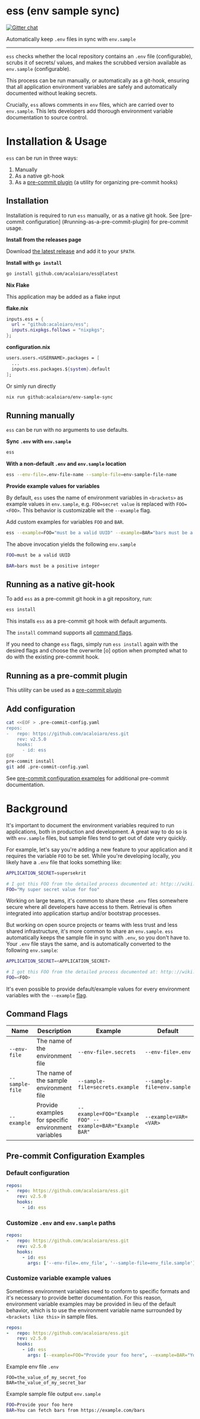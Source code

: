 # ess (env sample sync)

[![Gitter chat](https://badges.gitter.im/gitterHQ/gitter.png)](https://app.gitter.im/#/room/#env-sample-sync-dev:gitter.im)

Automatically keep `.env` files in sync with `env.sample`

---

`ess` checks whether the local repository contains an `.env` file (configurable), scrubs it of secrets/
values, and makes the scrubbed version available as `env.sample` (configurable).

This process can be run manually, or automatically as a git-hook, ensuring that all application environment variables
are safely and automatically documented without leaking secrets.

Crucially, `ess` allows comments in `env` files, which are carried over to `env.sample`. This lets
developers add thorough environment variable documentation to source control.

# Installation & Usage

`ess` can be run in three ways:

1. Manually
2. As a native git-hook
3. As a [pre-commit plugin](https://pre-commit.com/#install) (a utility for organizing pre-commit hooks)

## Installation

Installation is required to run `ess` manually, or as a native git hook. See [pre-commit configuration]
(#running-as-a-pre-commit-plugin) for pre-commit usage.


**Install from the releases page**

Download [the latest release](https://github.com/acaloiaro/ess/releases/latest) and add it to your `$PATH`.

**Install with `go install`**

```bash
go install github.com/acaloiaro/ess@latest
```

**Nix Flake**

This application may be added as a flake input

**flake.nix**
```nix
inputs.ess = {
  url = "github:acaloiaro/ess";
  inputs.nixpkgs.follows = "nixpkgs";
};
```

**configuration.nix**
```nix
users.users.<USERNAME>.packages = [
  ...
  inputs.ess.packages.${system}.default
];
```

Or simly run directly
```bash
nix run github:acaloiaro/env-sample-sync
```

## Running manually

`ess` can be run with no arguments to use defaults.

**Sync `.env` with `env.sample`**

```bash
ess
```


**With a non-default `.env` and `env.sample` location**

```bash
ess --env-file=.env-file-name --sample-file=env-sample-file-name
```

**Provide example values for variables**

By default, `ess` uses the name of environment variables in `<brackets>` as example values in `env.sample`,
e.g. `FOO=secret value` is replaced with `FOO=<FOO>`. This behavior is customizable wit the `--example` flag.

Add custom examples for variables `FOO` and `BAR`.

```bash
ess --example=FOO="must be a valid UUID" --example=BAR="bars must be a positive integer"
```

The above invocation yields the following `env.sample`


```bash
FOO=must be a valid UUID

BAR=bars must be a positive integer
```

## Running as a native git-hook

To add `ess` as a pre-commit git hook in a git repository, run:

```bash
ess install
```

This installs `ess` as a pre-commit git hook with default arguments.

The `install` command supports all [command flags](#command-flags).

If you need to change `ess` flags, simply run `ess install` again with the desired flags and
choose the overwrite [o] option when prompted what to do with the existing pre-commit hook.

## Running as a pre-commit plugin

This utility can be used as a [pre-commit plugin](https://pre-commit.com/#install)

## Add configuration
```bash
cat <<EOF > .pre-commit-config.yaml
repos:
-   repo: https://github.com/acaloiaro/ess.git
    rev: v2.5.0
    hooks:
      - id: ess
EOF
pre-commit install
git add .pre-commit-config.yaml
```

See [pre-commit configuration examples](#pre-commit-configuration-examples) for additional pre-commit documentation.

# Background

It's important to document the environment variables required to run applications, both in production and development. A
great way to do so is with `env.sample` files, but sample files tend to get out of date very quickly.

For example, let's say you're adding a new feature to your application and it requires the variable `FOO` to be set.
While you're developing locally, you likely have a `.env` file that looks something like:

```bash
APPLICATION_SECRET=supersekrit

# I got this FOO from the detailed process documented at: http:://wiki.example.com/how_to_get_a_foo
FOO="My super secret value for foo"
```

Working on large teams, it's common to share these `.env` files somewhere secure where all developers have access to
them. Retrieval is often integrated into application startup and/or bootstrap processes.

But working on open source projects or teams with less trust and less shared infrastructure, it's more common to share
an `env.sample`. `ess` automatically keeps the sample file in sync with `.env`, so you don't have to. Your
`.env` file stays the same, and is automatically converted to the following `env.sample`:

```bash
APPLICATION_SECRET=<APPLICATION_SECRET>

# I got this FOO from the detailed process documented at: http:://wiki.example.com/how_to_get_a_foo
FOO=<FOO>
```

It's even possible to provide default/example values for every environment variables with the `--example` [flag](#command-flags).

## Command Flags

| Name             | Description                                         | Example                                                   | Default                       |
| ---------------  | --------------------------------------------------- | --------------------------------------------------------- | ----------------------------- |
| `--env-file`     | The name of the environment file                    | `--env-file=.secrets`                                     | `--env-file=.env`             |
| `--sample-file`  | The name of the sample environment file             | `--sample-file=secrets.example`                           | `--sample-file=env.sample`    |
| `--example`      | Provide examples for specific environment variables | `--example=FOO="Example FOO" --example=BAR="Example BAR"` | `--example=VAR=<VAR>`    |

## Pre-commit Configuration Examples

### Default configuration

```yml
repos:
-   repo: https://github.com/acaloiaro/ess.git
    rev: v2.5.0
    hooks:
      - id: ess
```

### Customize `.env` and `env.sample` paths

```yml
repos:
-   repo: https://github.com/acaloiaro/ess.git
    rev: v2.5.0
    hooks:
      - id: ess
        args: ['--env-file=.env_file', '--sample-file=env_file.sample']
```

### Customize variable example values

Sometimes environment variables need to conform to specific formats and it's necessary to provide better documentation.
For this reason, environment variable examples may be provided in lieu of the default behavior, which is to use the
environment variable name surrounded by `<brackets like this>` in sample files.

```yml
repos:
-   repo: https://github.com/acaloiaro/ess.git
    rev: v2.5.0
    hooks:
      - id: ess
        args: [--example=FOO="Provide your foo here", --example=BAR="You can fetch bars from https://example.com/bars"]
```

Example env file
`.env`
```
FOO=the_value_of_my_secret_foo
BAR=the_value_of_my_secret_bar
```

Example sample file output
`env.sample`
```bash
FOO=Provide your foo here
BAR=You can fetch bars from https://example.com/bars
```

